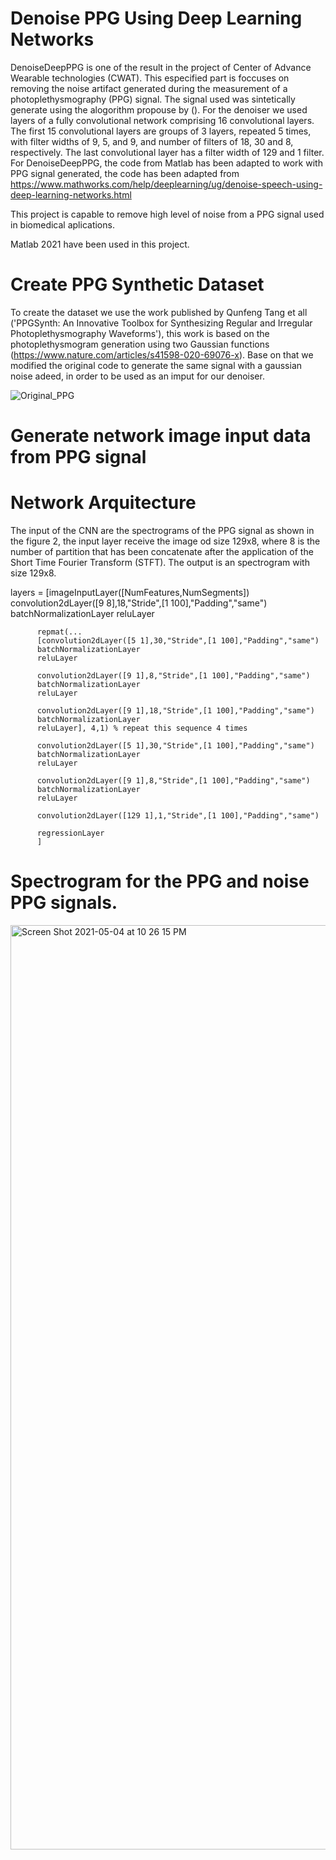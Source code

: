 
# Denoise PPG Using Deep Learning Networks

DenoiseDeepPPG is one of the result in the project of Center of Advance Wearable technologies (CWAT). This especified part is foccuses on removing the noise artifact generated during the measurement of a photoplethysmography (PPG) signal. The signal used was sintetically generate using the alogorithm propouse by (). For the denoiser we used layers of a fully convolutional network comprising 16 convolutional layers. The first 15 convolutional layers are groups of 3 layers, repeated 5 times, with filter widths of 9, 5, and 9, and number of filters of 18, 30 and 8, respectively. The last convolutional layer has a filter width of 129 and 1 filter. For DenoiseDeepPPG, the code from Matlab has been adapted to work with PPG signal generated, the code has been adapted from https://www.mathworks.com/help/deeplearning/ug/denoise-speech-using-deep-learning-networks.html

This project is capable to remove high level of noise from a PPG signal used in biomedical aplications.

Matlab 2021 have been used in this project.

# Create PPG Synthetic Dataset

To create the dataset we use the work published by Qunfeng Tang et all ('PPGSynth: An Innovative Toolbox for Synthesizing Regular and Irregular Photoplethysmography Waveforms'), this work is based on the photoplethysmogram generation using two Gaussian functions (https://www.nature.com/articles/s41598-020-69076-x). Base on that we modified the original code to generate the same signal with a gaussian noise adeed, in order to be used as an imput for our denoiser.



![Original_PPG](https://user-images.githubusercontent.com/55849820/117089701-3a17d380-ad24-11eb-82da-d07a28ff9348.jpg)


# Generate network image input data from PPG signal



# Network Arquitecture

The input of the CNN are the spectrograms of the PPG signal as shown in the figure 2, the input layer receive the image od size 129x8, where 8 is the number of partition that has been concatenate after the application of the Short Time Fourier Transform (STFT). The output is an spectrogram with size 129x8.




layers = [imageInputLayer([NumFeatures,NumSegments])
          convolution2dLayer([9 8],18,"Stride",[1 100],"Padding","same")
          batchNormalizationLayer
          reluLayer
          
          repmat(...
          [convolution2dLayer([5 1],30,"Stride",[1 100],"Padding","same")
          batchNormalizationLayer
          reluLayer
          
          convolution2dLayer([9 1],8,"Stride",[1 100],"Padding","same")
          batchNormalizationLayer
          reluLayer
          
          convolution2dLayer([9 1],18,"Stride",[1 100],"Padding","same")
          batchNormalizationLayer
          reluLayer], 4,1) % repeat this sequence 4 times
          
          convolution2dLayer([5 1],30,"Stride",[1 100],"Padding","same")
          batchNormalizationLayer
          reluLayer
          
          convolution2dLayer([9 1],8,"Stride",[1 100],"Padding","same")
          batchNormalizationLayer
          reluLayer
          
          convolution2dLayer([129 1],1,"Stride",[1 100],"Padding","same")
          
          regressionLayer
          ]
          
 # Spectrogram for the PPG and noise PPG signals.         


<img width="1479" alt="Screen Shot 2021-05-04 at 10 26 15 PM" src="https://user-images.githubusercontent.com/55849820/117090939-c1b31180-ad27-11eb-8001-efaf6af0a8ed.png">
 
 
 

